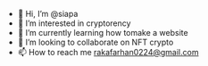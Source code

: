 - 👋 Hi, I’m @siapa
- 👀 I’m interested in cryptorency
- 🌱 I’m currently learning how tomake a website
- 💞️ I’m looking to collaborate on NFT crypto
- 📫 How to reach me rakafarhan0224@gmail.com

<!---
siapa1234/siapa1234 is a ✨ special ✨ repository because its `README.md` (this file) appears on your GitHub profile.
You can click the Preview link to take a look at your changes.
--->
